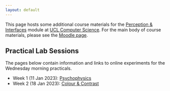 ```yaml
---
layout: default
---
```

This page hosts some additional course materials for the
[Perception & Interfaces](https://www.ucl.ac.uk/module-catalogue/modules/perception-and-interfaces-COMP0160)
module at [UCL Computer Science](https://www.ucl.ac.uk/computer-science/).
For the main body of course materials, please see the
[Moodle page](https://moodle.ucl.ac.uk/course/view.php?id=30035).

## Practical Lab Sessions

The pages below contain information and links to online experiments for the Wednesday
morning practicals.

* Week 1 (11 Jan 2023): [Psychophysics](lab1.html)
* Week 2 (18 Jan 2023): [Colour & Contrast](lab2.html)
<!-- * [Week 3: Auditory Perception](lab3.html) -->
<!-- * Week 4: TBD -->


